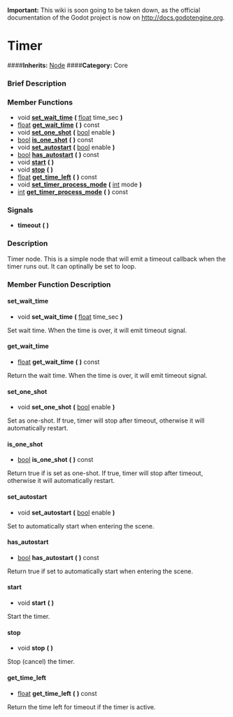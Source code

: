 **Important:** This wiki is soon going to be taken down, as the official documentation of the Godot project is now on http://docs.godotengine.org.

#  Timer  
####**Inherits:** [Node](class_node)
####**Category:** Core

###  Brief Description  


###  Member Functions 
  * void  **[set&#95;wait&#95;time](#set_wait_time)**  **(** [float](class_float) time_sec  **)**
  * [float](class_float)  **[get&#95;wait&#95;time](#get_wait_time)**  **(** **)** const
  * void  **[set&#95;one&#95;shot](#set_one_shot)**  **(** [bool](class_bool) enable  **)**
  * [bool](class_bool)  **[is&#95;one&#95;shot](#is_one_shot)**  **(** **)** const
  * void  **[set&#95;autostart](#set_autostart)**  **(** [bool](class_bool) enable  **)**
  * [bool](class_bool)  **[has&#95;autostart](#has_autostart)**  **(** **)** const
  * void  **[start](#start)**  **(** **)**
  * void  **[stop](#stop)**  **(** **)**
  * [float](class_float)  **[get&#95;time&#95;left](#get_time_left)**  **(** **)** const
  * void  **[set&#95;timer&#95;process&#95;mode](#set_timer_process_mode)**  **(** [int](class_int) mode  **)**
  * [int](class_int)  **[get&#95;timer&#95;process&#95;mode](#get_timer_process_mode)**  **(** **)** const

###  Signals  
  *  **timeout**  **(** **)**

###  Description  
Timer node. This is a simple node that will emit a timeout callback when the timer runs out. It can optinally be set to loop.

###  Member Function Description  

#### <a name="set_wait_time">set_wait_time</a>
  * void  **set&#95;wait&#95;time**  **(** [float](class_float) time_sec  **)**

Set wait time. When the time is over, it will emit timeout signal.

#### <a name="get_wait_time">get_wait_time</a>
  * [float](class_float)  **get&#95;wait&#95;time**  **(** **)** const

Return the wait time. When the time is over, it will emit timeout signal.

#### <a name="set_one_shot">set_one_shot</a>
  * void  **set&#95;one&#95;shot**  **(** [bool](class_bool) enable  **)**

Set as one-shot. If true, timer will stop after timeout, otherwise it will automatically restart.

#### <a name="is_one_shot">is_one_shot</a>
  * [bool](class_bool)  **is&#95;one&#95;shot**  **(** **)** const

Return true if is set as one-shot. If true, timer will stop after timeout, otherwise it will automatically restart.

#### <a name="set_autostart">set_autostart</a>
  * void  **set&#95;autostart**  **(** [bool](class_bool) enable  **)**

Set to automatically start when entering the scene.

#### <a name="has_autostart">has_autostart</a>
  * [bool](class_bool)  **has&#95;autostart**  **(** **)** const

Return true if set to automatically start when entering the scene.

#### <a name="start">start</a>
  * void  **start**  **(** **)**

Start the timer.

#### <a name="stop">stop</a>
  * void  **stop**  **(** **)**

Stop (cancel) the timer.

#### <a name="get_time_left">get_time_left</a>
  * [float](class_float)  **get&#95;time&#95;left**  **(** **)** const

Return the time left for timeout if the timer is active.

